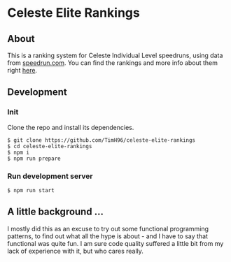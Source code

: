# Celeste Elite Rankings

## About

This is a ranking system for Celeste Individual Level speedruns, using data from [speedrun.com](https://www.speedrun.com/celeste/levels). You can find the rankings and more info about them right [here](https://timh96.github.io/celeste-elite-rankings/).

## Development

### Init

Clone the repo and install its dependencies.

```shell
$ git clone https://github.com/TimH96/celeste-elite-rankings
$ cd celeste-elite-rankings
$ npm i
$ npm run prepare
```

### Run development server

```shell
$ npm run start
```

## A little background ...

I mostly did this as an excuse to try out some functional programming patterns, to find out what all the hype is about - and I have to say that functional was quite fun. I am sure code quality suffered a little bit from my lack of experience with it, but who cares really.
